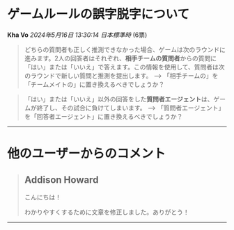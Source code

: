 # ゲームルールの誤字脱字について

**Kha Vo** *2024年5月16日 13:30:14 日本標準時* (6票)

> どちらの質問者も正しく推測できなかった場合、ゲームは次のラウンドに進みます。2人の回答者はそれぞれ、**相手チームの質問者**からの質問に「はい」または「いいえ」で答えます。この情報を使用して、質問者は次のラウンドで新しい質問と推測を提出します。
> --> 「相手チームの」を「チームメイトの」に置き換えるべきでしょうか？

> 「はい」または「いいえ」以外の回答をした**質問者エージェント**は、ゲームが終了し、その試合に負けてしまいます。
> --> 「質問者エージェント」を「回答者エージェント」に置き換えるべきでしょうか？

---
# 他のユーザーからのコメント

> ## Addison Howard
> 
> こんにちは！
> 
> わかりやすくするために文章を修正しました。ありがとう！
> 
> 
> 
--- 

